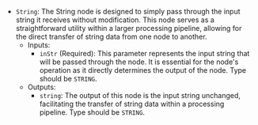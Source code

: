 - `String`: The String node is designed to simply pass through the input string it receives without modification. This node serves as a straightforward utility within a larger processing pipeline, allowing for the direct transfer of string data from one node to another.
    - Inputs:
        - `inStr` (Required): This parameter represents the input string that will be passed through the node. It is essential for the node's operation as it directly determines the output of the node. Type should be `STRING`.
    - Outputs:
        - `string`: The output of this node is the input string unchanged, facilitating the transfer of string data within a processing pipeline. Type should be `STRING`.
